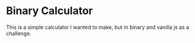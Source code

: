 # Binary Calculator

This is a simple calculator I wanted to make, but in binary and vanilla js as a challenge.